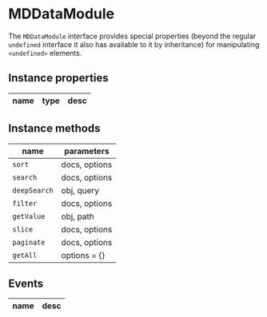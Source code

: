 # MDDataModule
The `MDDataModule` interface provides special properties (beyond the regular `undefined` interface it also has available to it by inheritance) for manipulating `<undefined>` elements.

## Instance properties

name|type|desc
---|---|---

## Instance methods

name|parameters
---|---
`sort`|docs, options
`search`|docs, options
`deepSearch`|obj, query
`filter`|docs, options
`getValue`|obj, path
`slice`|docs, options
`paginate`|docs, options
`getAll`|options = {}

## Events

name|desc
---|---
